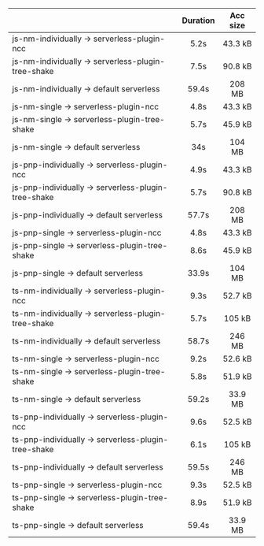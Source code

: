 |                                                     | Duration | Acc size |
| :-------------------------------------------------- | :------: | :------: |
| js-nm-individually -> serverless-plugin-ncc         |   5.2s   |  43.3 kB |
| js-nm-individually -> serverless-plugin-tree-shake  |   7.5s   |  90.8 kB |
| js-nm-individually -> default serverless            |   59.4s  |  208 MB  |
| js-nm-single -> serverless-plugin-ncc               |   4.8s   |  43.3 kB |
| js-nm-single -> serverless-plugin-tree-shake        |   5.7s   |  45.9 kB |
| js-nm-single -> default serverless                  |    34s   |  104 MB  |
| js-pnp-individually -> serverless-plugin-ncc        |   4.9s   |  43.3 kB |
| js-pnp-individually -> serverless-plugin-tree-shake |   5.7s   |  90.8 kB |
| js-pnp-individually -> default serverless           |   57.7s  |  208 MB  |
| js-pnp-single -> serverless-plugin-ncc              |   4.8s   |  43.3 kB |
| js-pnp-single -> serverless-plugin-tree-shake       |   8.6s   |  45.9 kB |
| js-pnp-single -> default serverless                 |   33.9s  |  104 MB  |
| ts-nm-individually -> serverless-plugin-ncc         |   9.3s   |  52.7 kB |
| ts-nm-individually -> serverless-plugin-tree-shake  |   5.7s   |  105 kB  |
| ts-nm-individually -> default serverless            |   58.7s  |  246 MB  |
| ts-nm-single -> serverless-plugin-ncc               |   9.2s   |  52.6 kB |
| ts-nm-single -> serverless-plugin-tree-shake        |   5.8s   |  51.9 kB |
| ts-nm-single -> default serverless                  |   59.2s  |  33.9 MB |
| ts-pnp-individually -> serverless-plugin-ncc        |   9.6s   |  52.5 kB |
| ts-pnp-individually -> serverless-plugin-tree-shake |   6.1s   |  105 kB  |
| ts-pnp-individually -> default serverless           |   59.5s  |  246 MB  |
| ts-pnp-single -> serverless-plugin-ncc              |   9.3s   |  52.5 kB |
| ts-pnp-single -> serverless-plugin-tree-shake       |   8.9s   |  51.9 kB |
| ts-pnp-single -> default serverless                 |   59.4s  |  33.9 MB |